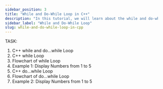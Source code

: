 ```yaml
---
sidebar_position: 3
title: "While and Do-While Loop in C++"
description: "In this tutorial, we will learn about the while and do-while loop in C++ programming with the help of examples. The while loop is used to execute a block of code multiple times."
sidebar_label: "While and Do-While Loop"
slug: while-and-do-while-loop-in-cpp
---
```


TASK:

1. C++ while and do...while Loop
2. C++ while Loop
3. Flowchart of while Loop
4. Example 1: Display Numbers from 1 to 5
5. C++ do...while Loop
6. Flowchart of do...while Loop
7. Example 2: Display Numbers from 1 to 5
